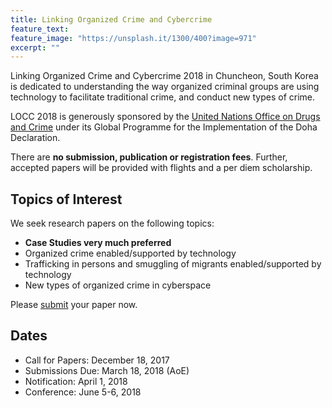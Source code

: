 ```yaml
---
title: Linking Organized Crime and Cybercrime
feature_text:
feature_image: "https://unsplash.it/1300/400?image=971"
excerpt: ""
---
```


Linking Organized Crime and Cybercrime 2018 in Chuncheon, South Korea is dedicated to understanding the way organized criminal groups are using technology to facilitate traditional crime, and conduct new types of crime.

LOCC 2018 is generously sponsored by the [United Nations Office on Drugs and Crime](https://unodc.org)
under its Global Programme for the Implementation of the Doha Declaration.

There are **no submission, publication or registration fees**. Further, accepted papers
will be provided with flights and a per diem scholarship.

## Topics of Interest
We seek research papers on the following topics:
* **Case Studies very much preferred**
*	Organized crime enabled/supported by technology
*	Trafficking in persons and smuggling of migrants enabled/supported by technology
*	New types of organized crime in cyberspace

Please [submit](https://locc.dfir.science/submit/) your paper now.

## Dates
* Call for Papers: December 18, 2017
* Submissions Due: March 18, 2018 (AoE)
* Notification: April 1, 2018
* Conference: June 5-6, 2018
